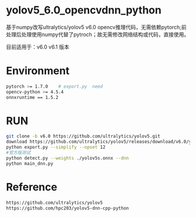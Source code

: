 # yolov5_6.0_opencvdnn_python
基于numpy改写ultralytics/yolov5 v6.0 opencv推理代码，无需依赖pytorch;前处理后处理使用numpy代替了pytroch；故无需修改网络结构或代码，直接使用。

目前适用于：v6.0    v6.1 版本

# Environment
```bash
pytorch >= 1.7.0    # export.py  need
opencv-python >= 4.5.4
onnxruntime == 1.5.2
```

# RUN
```bash
git clone -b v6.0 https://github.com/ultralytics/yolov5.git
download https://github.com/ultralytics/yolov5/releases/download/v6.0/yolov5s.pt
python export.py --simplify --opset 12 
#官方版测试
python detect.py --weights ./yolov5s.onnx --dnn
python main_dnn.py
```

# Reference
```bash
https://github.com/ultralytics/yolov5
https://github.com/hpc203/yolov5-dnn-cpp-python
```

